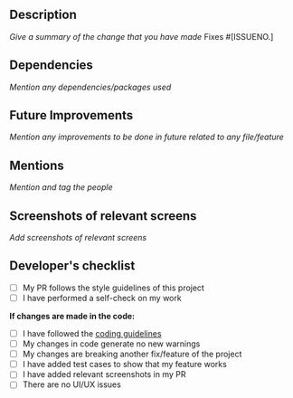 ## Description

_Give a summary of the change that you have made_
Fixes #[ISSUENO.]

## Dependencies 

_Mention any dependencies/packages used_

## Future Improvements 

_Mention any improvements to be done in future related to any file/feature_

## Mentions 

_Mention and tag the people_

## Screenshots of relevant screens 

_Add screenshots of relevant screens_

## Developer's checklist 
- [ ] My PR follows the style guidelines of this project
- [ ] I have performed a self-check on my work

**If changes are made in the code:**
- [ ] I have followed the [coding guidelines](https://google.github.io/styleguide/jsguide.html)
- [ ] My changes in code generate no new warnings
- [ ] My changes are breaking another fix/feature of the project
- [ ] I have added test cases to show that my feature works 
- [ ] I have added relevant screenshots in my PR
- [ ] There are no UI/UX issues
